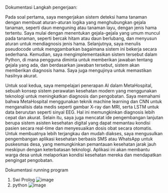 Dokumentasi 
Langkah pengerjaan: 

Pada soal pertama, saya mengerjakan sistem deteksi hama tanaman dengan membuat aturan-aturan logika yang menghubungkan gejala tanaman, seperti daun menguning atau tanaman layu, dengan jenis hama tertentu. Saya mulai dengan menentukan gejala-gejala yang umum muncul pada tanaman, seperti bercak hitam atau daun berlubang, dan menyusun aturan untuk mendiagnosis jenis hama. Selanjutnya, saya menulis pseudocode untuk menggambarkan bagaimana sistem ini bekerja secara sederhana. Kemudian, saya mengimplementasikan sistem tersebut dalam Python, di mana pengguna diminta untuk memberikan jawaban tentang gejala yang ada, dan berdasarkan jawaban tersebut, sistem akan memberikan diagnosis hama. Saya juga mengujinya untuk memastikan hasilnya akurat.

Untuk soal kedua, saya mempelajari penerapan AI dalam MetaHospital, sebuah konsep sistem perawatan kesehatan modern yang menggunakan teknologi untuk meningkatkan diagnosis dan pengobatan. Saya memahami bahwa MetaHospital menggunakan teknik machine learning dan CNN untuk menganalisis data medis seperti gambar X-ray dan MRI, serta LSTM untuk data berurutan seperti sinyal EEG. Hal ini memungkinkan diagnosis lebih cepat dan akurat. Selain itu, saya juga mencatat ide pengembangan lanjutan berupa sistem asisten kesehatan digital yang dapat memantau kondisi pasien secara real-time dan menyesuaikan dosis obat secara otomatis. Untuk membuatnya lebih terjangkau dan mudah diakses, saya mengusulkan pengembangan aplikasi kesehatan berbasis SMS atau WhatsApp untuk puskesmas desa, yang memungkinkan pemantauan kesehatan jarak jauh meskipun dengan keterbatasan teknologi. Aplikasi ini akan membantu warga desa untuk melaporkan kondisi kesehatan mereka dan mendapatkan pengingat pengobatan.

Dokumentasi running program
1. Swi Prolog
   ![image](https://github.com/user-attachments/assets/c72e51db-c669-4b4a-8774-e1219b1a1556)
2. python
   ![image](https://github.com/user-attachments/assets/c65866a6-b7b1-45b3-b5e9-5588ac38c954)

